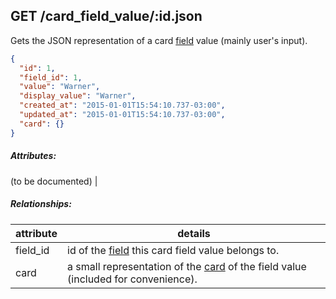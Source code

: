 ## GET /card_field_value/:id.json

Gets the JSON representation of a card [field]("field.md") value (mainly user's input).

```json
{
  "id": 1,
  "field_id": 1,
  "value": "Warner",
  "display_value": "Warner",
  "created_at": "2015-01-01T15:54:10.737-03:00",
  "updated_at": "2015-01-01T15:54:10.737-03:00",
  "card": {}
}
```
##### Attributes:

(to be documented) |

##### Relationships:

| attribute | details |
| -- | -- |
| field_id | id of the [field]("field.md") this card field value belongs to. |
| card | a small representation of the [card](card.md) of the field value (included for convenience). |


